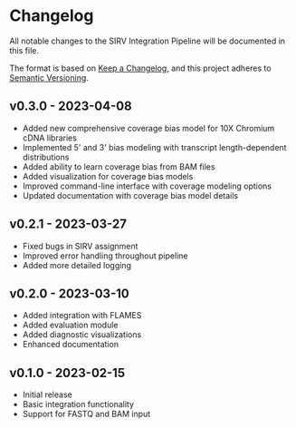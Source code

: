 # Changelog

All notable changes to the SIRV Integration Pipeline will be documented in this file.

The format is based on [Keep a Changelog](https://keepachangelog.com/en/1.0.0/),
and this project adheres to [Semantic Versioning](https://semver.org/spec/v2.0.0.html).

## v0.3.0 - 2023-04-08
- Added new comprehensive coverage bias model for 10X Chromium cDNA libraries
- Implemented 5' and 3' bias modeling with transcript length-dependent distributions
- Added ability to learn coverage bias from BAM files
- Added visualization for coverage bias models
- Improved command-line interface with coverage modeling options
- Updated documentation with coverage bias model details

## v0.2.1 - 2023-03-27
- Fixed bugs in SIRV assignment
- Improved error handling throughout pipeline
- Added more detailed logging

## v0.2.0 - 2023-03-10
- Added integration with FLAMES
- Added evaluation module
- Added diagnostic visualizations
- Enhanced documentation

## v0.1.0 - 2023-02-15
- Initial release
- Basic integration functionality
- Support for FASTQ and BAM input